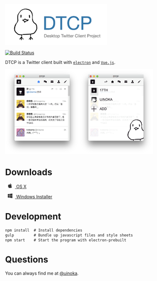 ![Desktop Twitter Client Project](docs/banner.png)

[![Build Status](https://travis-ci.org/alchen/DTCP.svg?branch=master)](https://travis-ci.org/alchen/DTCP)

DTCP is a Twitter client built with [`electron`][1] and [`Vue.js`][2].

[<img src="docs/screenshot_1.png" width="240" />](docs/screenshot_1.png)[<img src="docs/screenshot_2.png" width="240" />](docs/screenshot_2.png)

# Downloads

[<img src="docs/apple.png" width="32" /> OS X](https://github.com/alchen/DTCP/releases/download/v0.4.5/DTCP-mac.zip)

[<img src="docs/windows.png" width="32" /> Windows Installer](https://github.com/alchen/DTCP/releases/download/v0.4.5/DTCP-win32.zip)

# Development

```
npm install  # Install dependencies
gulp         # Bundle up javascript files and style sheets
npm start    # Start the program with electron-prebuilt
```

# Questions

You can always find me at [@uinoka](https://twitter.com/uinoka).

[1]:https://github.com/atom/electron
[2]:https://github.com/vuejs/vue
